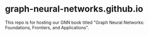 # graph-neural-networks.github.io
This repo is for hosting our GNN book titled "Graph Neural Networks: Foundations, Frontiers, and Applications".
